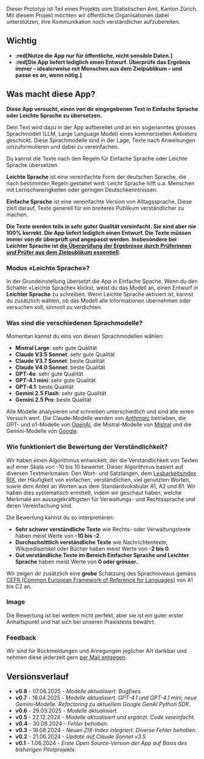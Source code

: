 Dieser Prototyp ist Teil eines Projekts vom Statistischen Amt, Kanton Zürich. Mit diesem Projekt möchten wir öffentliche Organisationen dabei unterstützen, ihre Kommunikation noch verständlicher aufzubereiten.

## Wichtig

- **:red[Nutze die App nur für öffentliche, nicht sensible Daten.]**
- **:red[Die App liefert lediglich einen Entwurf. Überprüfe das Ergebnis immer – idealerweise mit Menschen aus dem Zielpublikum – und passe es an, wenn nötig.]**

## Was macht diese App?

**Diese App versucht, einen von dir eingegebenen Text in Einfache Sprache oder Leichte Sprache zu übersetzen.**

Dein Text wird dazu in der App aufbereitet und an ein sogenanntes grosses Sprachmodell (LLM, Large Language Model) eines kommerziellen Anbieters geschickt. Diese Sprachmodelle sind in der Lage, Texte nach Anweisungen umzuformulieren und dabei zu vereinfachen.

Du kannst die Texte nach den Regeln für Einfache Sprache oder Leichte Sprache übersetzen.

**Leichte Sprache** ist eine vereinfachte Form der deutschen Sprache, die nach bestimmten Regeln gestaltet wird. Leicht Sprache hilft u.a. Menschen mit Lernschwierigkeiten oder geringen Deutschkenntnissen.

**Einfache Sprache** ist eine vereinfachte Version von Alltagssprache. Diese zielt darauf, Texte generell für ein breiteres Publikum verständlicher zu machen.

**Die Texte werden teils in sehr guter Qualität vereinfacht. Sie sind aber nie 100% korrekt. Die App liefert lediglich einen Entwurf. Die Texte müssen immer von dir überprüft und angepasst werden. Insbesondere bei Leichter Sprache ist [die Überprüfung der Ergebnisse durch Prüferinnen und Prüfer aus dem Zielpublikum essentiell](https://www.leichte-sprache.org/leichte-sprache/das-pruefen/).**

### Modus «Leichte Sprache»?

In der Grundeinstellung übersetzt die App in Einfache Spache. Wenn du den Schalter «Leichte Sprache» klickst, weist du das Modell an, einen Entwurf in **Leichter Sprache** zu schreiben. Wenn Leichte Sprache aktiviert ist, kannst du zusätzlich wählen, ob das Modell alle Informationen übernehmen oder versuchen soll, sinnvoll zu verdichten.

### Was sind die verschiedenen Sprachmodelle?

Momentan kannst du eins von diesen Sprachmodellen wählen:

- **Mistral Large**: sehr gute Qualität
- **Claude V3.5 Sonnet**: sehr gute Qualität
- **Claude V3.7 Sonnet**: beste Qualität
- **Claude V4.0 Sonnet**: beste Qualität
- **GPT-4o**: sehr gute Qualität
- **GPT-4.1 mini**: sehr gute Qualität
- **GPT-4.1**: beste Qualität
- **Gemini 2.5 Flash**: sehr gute Qualität
- **Gemini 2.5 Pro**: beste Qualität

Alle Modelle analysieren und schreiben unterschiedlich und sind alle einen Versuch wert. Die Claude-Modelle werden von [Anthropic](https://www.anthropic.com/) betrieben, die GPT- und o1-Modelle von [OpenAI](https://openai.com/), die Mistral-Modelle von [Mistral](https://mistral.ai/) und die Gemini-Modelle von [Google](https://ai.google.dev/).<br>

### Wie funktioniert die Bewertung der Verständlichkeit?

Wir haben einen Algorithmus entwickelt, der die Verständlichkeit von Texten auf einer Skala von -10 bis 10 bewertet. Dieser Algorithmus basiert auf diversen Textmerkmalen: Den Wort- und Satzlängen, dem [Lesbarkeitsindex RIX](https://www.jstor.org/stable/40031755), der Häufigkeit von einfachen, verständlichen, viel genutzten Worten, sowie dem Anteil an Worten aus dem Standardvokabular A1, A2 und B1. Wir haben dies systematisch ermittelt, indem wir geschaut haben, welche Merkmale am aussagekräftigsten für Verwaltungs- und Rechtssprache und deren Vereinfachung sind.

Die Bewertung kannst du so interpretieren:

- **Sehr schwer verständliche Texte** wie Rechts- oder Verwaltungstexte haben meist Werte von **-10 bis -2**.
- **Durchschnittlich verständliche Texte** wie Nachrichtentexte, Wikipediaartikel oder Bücher haben meist Werte von **-2 bis 0**.
- **Gut verständliche Texte im Bereich Einfacher Sprache und Leichter Sprache** haben meist Werte von **0 oder grösser.**.

Wir zeigen dir zusätzlich eine **grobe** Schätzung des Sprachniveaus gemäss [CEFR (Common European Framework of Reference for Languages)](https://www.coe.int/en/web/common-european-framework-reference-languages/level-descriptions) von A1 bis C2 an.  

### Image ###

Die Bewertung ist bei weitem nicht perfekt, aber sie ist ein guter erster Anhaltspunkt und hat sich bei unseren Praxistests bewährt.

### Feedback

Wir sind für Rückmeldungen und Anregungen jeglicher Art dankbar und nehmen diese jederzeit gern [per Mail entgegen](mailto:datashop@statistik.zh.ch).

## Versionsverlauf

- **v0.8** - 07.06.2025 - *Modelle aktualisiert. Bugfixes.*
- **v0.7** - 18.04.2025 - *Modelle aktualisiert. GPT-4.1 und GPT-4.1 mini, neue Gemini-Modelle. Refactoring zu aktuellem Google GenAI Python SDK.*
- **v0.6** - 29.03.2025 - *Modelle aktualisiert.*
- **v0.5** - 22.12.2024 - *Modelle aktualisiert und ergänzt. Code vereinfacht.*
- **v0.4** - 30.08.2024 - *Fehler behoben.*
- **v0.3** - 18.08.2024 - *Neuen ZIX-Index integriert. Diverse Fehler behoben.*
- **v0.2** - 21.06.2024 - *Update auf Claude Sonnet v3.5.*
- **v0.1** - 1.06.2024 - *Erste Open Source-Version der App auf Basis des bisherigen Pilotprojekts.*
